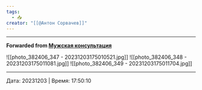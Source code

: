 ```yaml
---
tags:
  - 📥
creator: "[[@Антон Сорвачев]]"
---
```



***

**Forwarded from [Мужская консультация](https://t.me/c/1432284360/12956)**

![[photo_382406_347 - 20231203175010521.jpg]]
![[photo_382406_348 - 20231203175011081.jpg]]
![[photo_382406_349 - 20231203175011704.jpg]]



---

Дата: 20231203 | Время: 17:50:10


